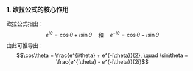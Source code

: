 ### **1. 欧拉公式的核心作用**

欧拉公式指出： $$e^{i\theta} = \cos\theta + i\sin\theta \quad \text{和} \quad e^{-i\theta} = \cos\theta - i\sin\theta$$ 由此可推导出： $$\cos\theta = \frac{e^{i\theta} + e^{-i\theta}}{2}, \quad \sin\theta = \frac{e^{i\theta} - e^{-i\theta}}{2i}$$